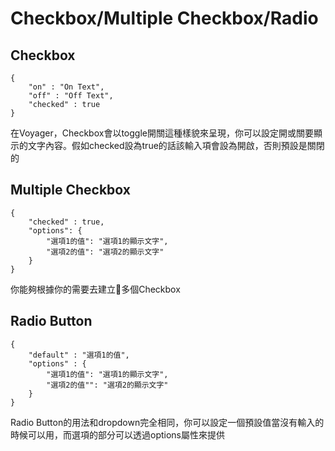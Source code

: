 # Checkbox/Multiple Checkbox/Radio

## Checkbox

```
{
    "on" : "On Text",
    "off" : "Off Text",
    "checked" : true
}
```

在Voyager，Checkbox會以toggle開關這種樣貌來呈現，你可以設定開或關要顯示的文字內容。假如checked設為true的話該輸入項會設為開啟，否則預設是關閉的

## Multiple Checkbox

```
{
    "checked" : true,
    "options": {
        "選項1的值": "選項1的顯示文字",
        "選項2的值": "選項2的顯示文字"
    }
}
```

你能夠根據你的需要去建立多個Checkbox

## Radio Button

```
{
    "default" : "選項1的值",
    "options" : {
        "選項1的值": "選項1的顯示文字",
        "選項2的值"": "選項2的顯示文字"
    }
}
```

Radio Button的用法和dropdown完全相同，你可以設定一個預設值當沒有輸入的時候可以用，而選項的部分可以透過options屬性來提供

